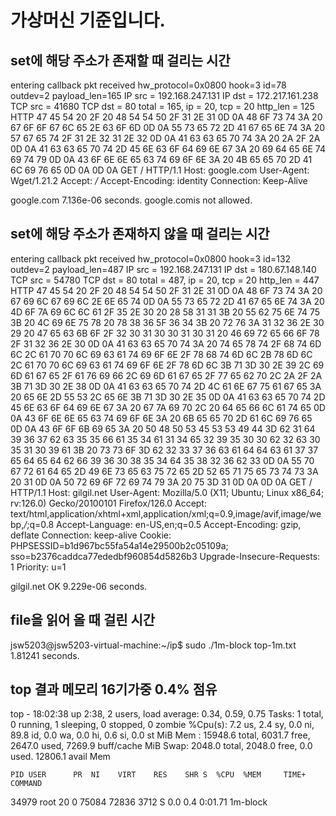 # 가상머신 기준입니다.

## set에 해당 주소가 존재할 때 걸리는 시간

entering callback
pkt received
hw_protocol=0x0800 hook=3 id=78 outdev=2 payload_len=165
IP src = 192.168.247.131
IP dst = 172.217.161.238
TCP src = 41680
TCP dst = 80
total = 165, ip = 20, tcp = 20 
http_len = 125
HTTP
47 45 54 20 2F 20 48 54 54 50 2F 31 2E 31 0D 0A 
48 6F 73 74 3A 20 67 6F 6F 67 6C 65 2E 63 6F 6D 
0D 0A 55 73 65 72 2D 41 67 65 6E 74 3A 20 57 67 
65 74 2F 31 2E 32 31 2E 32 0D 0A 41 63 63 65 70 
74 3A 20 2A 2F 2A 0D 0A 41 63 63 65 70 74 2D 45 
6E 63 6F 64 69 6E 67 3A 20 69 64 65 6E 74 69 74 
79 0D 0A 43 6F 6E 6E 65 63 74 69 6F 6E 3A 20 4B 
65 65 70 2D 41 6C 69 76 65 0D 0A 0D 0A 
GET / HTTP/1.1
Host: google.com
User-Agent: Wget/1.21.2
Accept: */*
Accept-Encoding: identity
Connection: Keep-Alive


google.com
7.136e-06 seconds.
google.comis not allowed.


## set에 해당 주소가 존재하지 않을 때 걸리는 시간

entering callback
pkt received
hw_protocol=0x0800 hook=3 id=132 outdev=2 payload_len=487
IP src = 192.168.247.131
IP dst = 180.67.148.140
TCP src = 54780
TCP dst = 80
total = 487, ip = 20, tcp = 20 
http_len = 447
HTTP
47 45 54 20 2F 20 48 54 54 50 2F 31 2E 31 0D 0A 
48 6F 73 74 3A 20 67 69 6C 67 69 6C 2E 6E 65 74 
0D 0A 55 73 65 72 2D 41 67 65 6E 74 3A 20 4D 6F 
7A 69 6C 6C 61 2F 35 2E 30 20 28 58 31 31 3B 20 
55 62 75 6E 74 75 3B 20 4C 69 6E 75 78 20 78 38 
36 5F 36 34 3B 20 72 76 3A 31 32 36 2E 30 29 20 
47 65 63 6B 6F 2F 32 30 31 30 30 31 30 31 20 46 
69 72 65 66 6F 78 2F 31 32 36 2E 30 0D 0A 41 63 
63 65 70 74 3A 20 74 65 78 74 2F 68 74 6D 6C 2C 
61 70 70 6C 69 63 61 74 69 6F 6E 2F 78 68 74 6D 
6C 2B 78 6D 6C 2C 61 70 70 6C 69 63 61 74 69 6F 
6E 2F 78 6D 6C 3B 71 3D 30 2E 39 2C 69 6D 61 67 
65 2F 61 76 69 66 2C 69 6D 61 67 65 2F 77 65 62 
70 2C 2A 2F 2A 3B 71 3D 30 2E 38 0D 0A 41 63 63 
65 70 74 2D 4C 61 6E 67 75 61 67 65 3A 20 65 6E 
2D 55 53 2C 65 6E 3B 71 3D 30 2E 35 0D 0A 41 63 
63 65 70 74 2D 45 6E 63 6F 64 69 6E 67 3A 20 67 
7A 69 70 2C 20 64 65 66 6C 61 74 65 0D 0A 43 6F 
6E 6E 65 63 74 69 6F 6E 3A 20 6B 65 65 70 2D 61 
6C 69 76 65 0D 0A 43 6F 6F 6B 69 65 3A 20 50 48 
50 53 45 53 53 49 44 3D 62 31 64 39 36 37 62 63 
35 35 66 61 35 34 61 31 34 65 32 39 35 30 30 62 
32 63 30 35 31 30 39 61 3B 20 73 73 6F 3D 62 32 
33 37 36 63 61 64 64 63 61 37 37 65 64 65 64 62 
66 39 36 30 38 35 34 64 35 38 32 36 62 33 0D 0A 
55 70 67 72 61 64 65 2D 49 6E 73 65 63 75 72 65 
2D 52 65 71 75 65 73 74 73 3A 20 31 0D 0A 50 72 
69 6F 72 69 74 79 3A 20 75 3D 31 0D 0A 0D 0A 
GET / HTTP/1.1
Host: gilgil.net
User-Agent: Mozilla/5.0 (X11; Ubuntu; Linux x86_64; rv:126.0) Gecko/20100101 Firefox/126.0
Accept: text/html,application/xhtml+xml,application/xml;q=0.9,image/avif,image/webp,*/*;q=0.8
Accept-Language: en-US,en;q=0.5
Accept-Encoding: gzip, deflate
Connection: keep-alive
Cookie: PHPSESSID=b1d967bc55fa54a14e29500b2c05109a; sso=b2376caddca77ededbf960854d5826b3
Upgrade-Insecure-Requests: 1
Priority: u=1


gilgil.net
OK
9.229e-06 seconds.

## file을 읽어 올 때 걸린 시간
jsw5203@jsw5203-virtual-machine:~/ip$ sudo ./1m-block top-1m.txt
1.81241 seconds.
## top 결과 메모리 16기가중 0.4% 점유
top - 18:02:38 up  2:38,  2 users,  load average: 0.34, 0.59, 0.75
Tasks:   1 total,   0 running,   1 sleeping,   0 stopped,   0 zombie
%Cpu(s):  7.2 us,  2.4 sy,  0.0 ni, 89.8 id,  0.0 wa,  0.0 hi,  0.6 si,  0.0 st
MiB Mem :  15948.6 total,   6031.7 free,   2647.0 used,   7269.9 buff/cache
MiB Swap:   2048.0 total,   2048.0 free,      0.0 used.  12806.1 avail Mem 

    PID USER      PR  NI    VIRT    RES    SHR S  %CPU  %MEM     TIME+ COMMAND                                                          
  34979 root      20   0   75084  72836   3712 S   0.0   0.4   0:01.71 1m-block


